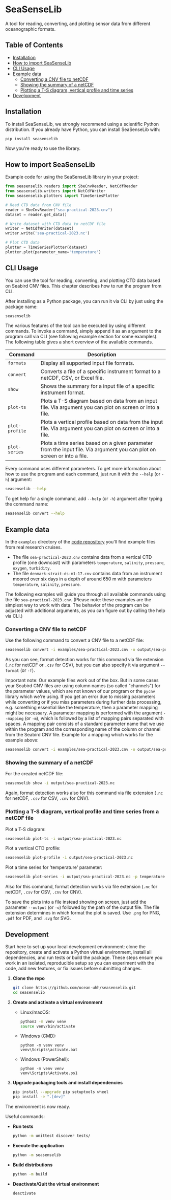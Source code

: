 # SeaSenseLib

A tool for reading, converting, and plotting sensor data from different oceanographic formats. 

## Table of Contents

- [Installation](#installation)
- [How to import SeaSenseLib](#how-to-import-seasenselib)
- [CLI Usage](#cli-usage)
- [Example data](#example-data)
  - [Converting a CNV file to netCDF](#converting-a-cnv-file-to-netcdf)
  - [Showing the summary of a netCDF](#showing-the-summary-of-a-netcdf)
  - [Plotting a T-S diagram, vertical profile and time series](#plotting-a-t-s-diagram-vertical-profile-and-time-series)
- [Development](#development)

## Installation

To install SeaSenseLib, we strongly recommend using a scientific Python distribution. 
If you already have Python, you can install SeaSenseLib with:

```bash
pip install seasenselib
```

Now you're ready to use the library.

## How to import SeaSenseLib

Example code for using the SeaSenseLib library in your project:

```python
from seasenselib.readers import SbeCnvReader, NetCdfReader
from seasenselib.writers import NetCdfWriter
from seasenselib.plotters import TimeSeriesPlotter

# Read CTD data from CNV file
reader = SbeCnvReader("sea-practical-2023.cnv")
dataset = reader.get_data()

# Write dataset with CTD data to netCDF file
writer = NetCdfWriter(dataset)
writer.write('sea-practical-2023.nc')

# Plot CTD data
plotter = TimeSeriesPlotter(dataset)
plotter.plot(parameter_name='temperature')
```

## CLI Usage

You can use the tool for reading, converting, and plotting CTD data based on Seabird CNV files.
This chapter describes how to run the program from CLI. 

After installing as a Python package, you can run it via CLI by just using the package name: 

```bash
seasenselib
```
The various features of the tool can be executed by using different commands. To invoke a command, simply append 
it as an argument to the program call via CLI (see following example section for some examples). The 
following table gives a short overview of the available commands.

| Command | Description |
|---|---|
| `formats` | Display all supported input file formats. |
| `convert` | Converts a file of a specific instrument format to a netCDF, CSV, or Excel file. |
| `show` | Shows the summary for a input file of a specific instrument format.  |
| `plot-ts` | Plots a T-S diagram based on data from an input file. Via argument you can plot on screen or into a file. |
| `plot-profile` | Plots a vertical profile based on data from the input file. Via argument you can plot on screen or into a file. |
| `plot-series` | Plots a time series based on a given parameter from the input file. Via argument you can plot on screen or into a file. |

Every command uses different parameters. To get more information about how to use the 
program and each command, just run it with the `--help` (or `-h`) argument:

```bash
seasenselib --help
```

To get help for a single command, add `--help` (or `-h`) argument after typing the command name:

```bash
seasenselib convert --help
```

## Example data

In the `examples` directory of the [code repository](https://github.com/ocean-uhh/seasenselib) you'll find example files from real research cruises.

- The file `sea-practical-2023.cnv` contains data from a vertical CTD profile (one downcast) with parameters `temperature`, `salinity`, `pressure`, `oxygen`, `turbidity`.
- The file `denmark-strait-ds-m1-17.cnv` contains data from an instrument moored over six days in a depth of around 650 m with parameters `temperature`, `salinity`, `pressure`.

The following examples will guide you through all available commands using the file `sea-practical-2023.cnv`. (Please note: these examples are the simplest way to work with data. The behavior of the program can be adjusted with additional arguments, as you can figure out by calling the help via CLI.)

### Converting a CNV file to netCDF

Use the following command to convert a CNV file to a netCDF file:

```bash
seasenselib convert -i examples/sea-practical-2023.cnv -o output/sea-practical-2023.nc
```

As you can see, format detection works for this command via file extension (`.nc` for netCDF or `.csv` for CSV), but you can also specify it via argument `--format` (or `-f`).

Important note: Our example files work out of the box. But in some cases your Seabird CNV files are using column names (so called "channels") for the parameter values, which
are not known of our program or the `pycnv` library which we're using. If you get an error due to missing parameters while converting or if you miss parameters during further data processing, e.g. something essential like the temperature, then a parameter mapping might be necessary. A parameter mapping is performed with the argument `--mapping` (or `-m`), which is followed by a list of mapping pairs separated with spaces. A mapping pair consists of a standard parameter name that we use within the program and the corresponding name of the column or channel from the Seabird CNV file. Example for a mapping which works for the example above:

```bash
seasenselib convert -i examples/sea-practical-2023.cnv -o output/sea-practical-2023.nc -m temperature=tv290C pressure=prdM salinity=sal00 depth=depSM
```

### Showing the summary of a netCDF

For the created netCDF file:

```bash
seasenselib show -i output/sea-practical-2023.nc
```

Again, format detection works also for this command via file extension (`.nc` for netCDF, `.csv` for CSV, `.cnv` for CNV).

### Plotting a T-S diagram, vertical profile and time series from a netCDF file

Plot a T-S diagram:

```bash
seasenselib plot-ts -i output/sea-practical-2023.nc
```

Plot a vertical CTD profile:

```bash
seasenselib plot-profile -i output/sea-practical-2023.nc
```

Plot a time series for 'temperature' parameter:

```bash
seasenselib plot-series -i output/sea-practical-2023.nc -p temperature salinity --dual-axis
```

Also for this command, format detection works via file extension (`.nc` for netCDF, `.csv` for CSV, `.cnv` for CNV).

To save the plots into a file instead showing on screen, just add the parameter `--output` (or `-o`) followed by the path of the output file. 
The file extension determines in which format the plot is saved. Use `.png` for PNG, `.pdf` for PDF, and `.svg` for SVG.

## Development

Start here to set up your local development environment: clone the repository, create and activate a Python virtual environment, install all dependencies, and run tests or build the package. These steps ensure you work in an isolated, reproducible setup so you can experiment with the code, add new features, or fix issues before submitting changes.

1. **Clone the repo**  

   ```bash
   git clone https://github.com/ocean-uhh/seasenselib.git
   cd seasenselib
   ```

2. **Create and activate a virtual environment**

   - Linux/macOS:

     ```bash
     python3 -m venv venv
     source venv/bin/activate
     ```

   - Windows (CMD):

     ```
     python -m venv venv
     venv\Scripts\activate.bat
     ```

   - Windows (PowerShell):

     ```
     python -m venv venv
     venv\Scripts\Activate.ps1
     ```

3. **Upgrade packaging tools and install dependencies**

   ```bash
   pip install --upgrade pip setuptools wheel
   pip install -e ".[dev]"
   ```

The environment is now ready.

Useful commands: 

- **Run tests**

  ```bash
  python -m unittest discover tests/
  ```

- **Execute the application**

  ```bash
  python -m seasenselib
  ```

- **Build distributions**

  ```bash
  python -m build
  ```

- **Deactivate/Quit the virtual environment**

  ```bash
  deactivate
  ```

